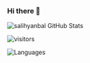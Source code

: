 ### Hi there 👋

![salihyanbal GitHub Stats](https://github-readme-stats.vercel.app/api?username=salihyanbal&show_icons=true&hide=contribs,prs&cache_seconds=86400&theme=dark)

  ![visitors](https://img.shields.io/badge/dynamic/json?color=informational&label=visitor%20count&query=value&url=https%3A%2F%2Fapi.countapi.xyz%2Fhit%2Fsalihyanbal.salihyanbal%2Freadme)


![Languages](https://github-readme-stats.vercel.app/api/top-langs/?username=salihyanbal&layout=compact&theme=dark)

<!--
**salihyanbal/salihyanbal** is a ✨ _special_ ✨ repository because its `README.md` (this file) appears on your GitHub profile.

Here are some ideas to get you started:

- 🔭 I’m currently working on ...
- 🌱 I’m currently learning ...
- 👯 I’m looking to collaborate on ...
- 🤔 I’m looking for help with ...
- 💬 Ask me about ...
- 📫 How to reach me: ...
- 😄 Pronouns: ...
- ⚡ Fun fact: ...
-->
